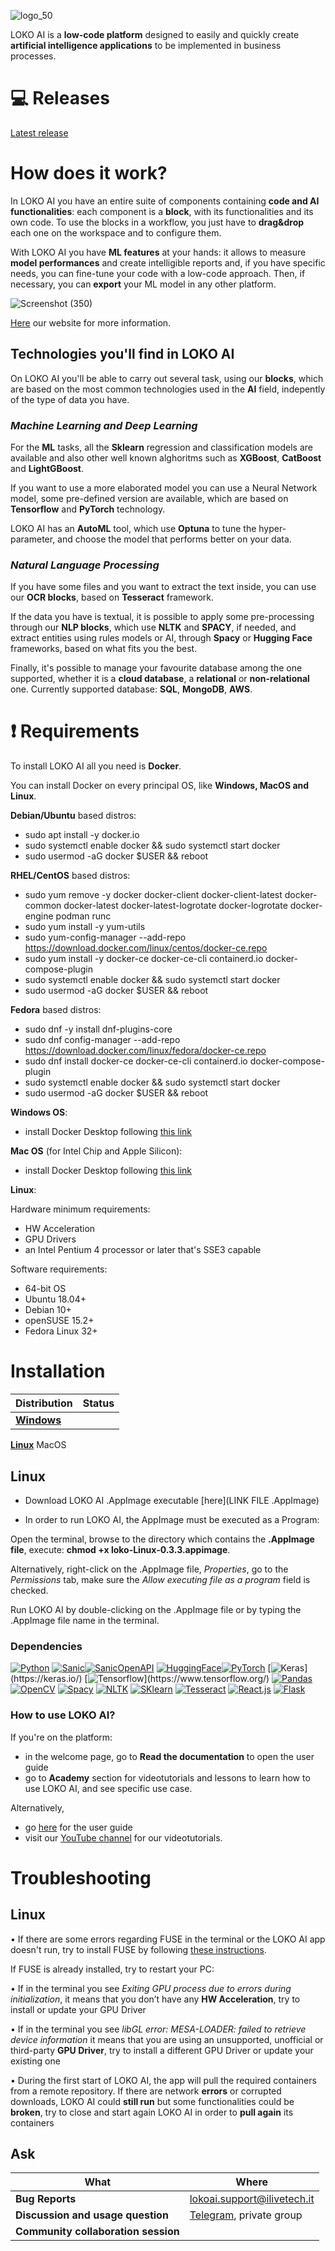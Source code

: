 ![logo_50](https://user-images.githubusercontent.com/78538303/180229383-b5b2d7cc-bee0-4688-9a8a-1c200976ad78.png)


LOKO AI is a **low-code platform** designed to easily and quickly create **artificial intelligence applications** to be implemented in business processes.


# :computer: Releases



[Latest release](https://github.com/loko-ai/loko/releases)


# How does it work?




In LOKO AI you have an entire suite of components containing **code and AI functionalities**: each component is a **block**, with its functionalities and its own code. To use the blocks in a workflow, you just have to **drag&drop** each one on the workspace and to configure them.

With LOKO AI you have **ML features** at your hands: it allows to measure **model performances** and create intelligible reports and, if you have specific needs, you can fine-tune your code with a low-code approach. Then, if necessary, you can **export** your ML model in any other platform.



![Screenshot (350)](https://user-images.githubusercontent.com/78538303/182337225-e8182782-d8d0-43e0-b16c-9ee17f7eabb2.png)


[Here](https://loko-ai.com) our website for more information.


## Technologies you'll find in LOKO AI

On LOKO AI you'll be able to carry out several task, using our **blocks**, which are based on the most common technologies used in the **AI** field, indepently of the type of data you have. 

### *Machine Learning and Deep Learning*

For the **ML** tasks, all the **Sklearn** regression and classification models are available and also other well known alghoritms such as **XGBoost**, **CatBoost** and **LightGBoost**. 

If you want to use a more elaborated model you can use a Neural Network model, some pre-defined version are available, which are based on **Tensorflow** and **PyTorch** technology. 

LOKO AI has an **AutoML** tool, which use **Optuna** to tune the hyper-parameter, and choose the model that performs better on your data.

### *Natural Language Processing*

If you have some files and you want to extract the text inside, you can use our **OCR blocks**, based on **Tesseract** framework.

If the data you have is textual, it is possible to apply some pre-processing through our **NLP blocks**, which use **NLTK** and **SPACY**, if needed, and extract entities using rules models or AI, through **Spacy** or **Hugging Face** frameworks, based on what fits you the best.


Finally, it's possible to manage your favourite database among the one supported, whether it is a **cloud database**, a **relational** or **non-relational** one. Currently supported database: **SQL**, **MongoDB**, **AWS**.



# :heavy_exclamation_mark: Requirements

To install LOKO AI all you need is **Docker**.

You can install Docker on every principal OS, like **Windows, MacOS and Linux**.

**Debian/Ubuntu** based distros:
- sudo apt install -y docker.io
- sudo systemctl enable docker && sudo systemctl start docker
- sudo usermod -aG docker $USER && reboot

**RHEL/CentOS** based distros:
- sudo yum remove -y docker docker-client docker-client-latest docker-common docker-latest docker-latest-logrotate docker-logrotate docker-engine podman runc
- sudo yum install -y yum-utils
- sudo yum-config-manager --add-repo https://download.docker.com/linux/centos/docker-ce.repo
- sudo yum install -y docker-ce docker-ce-cli containerd.io docker-compose-plugin
- sudo systemctl enable docker && sudo systemctl start docker
- sudo usermod -aG docker $USER && reboot

**Fedora** based distros:
- sudo dnf -y install dnf-plugins-core
- sudo dnf config-manager --add-repo https://download.docker.com/linux/fedora/docker-ce.repo
- sudo dnf install docker-ce docker-ce-cli containerd.io docker-compose-plugin
- sudo systemctl enable docker && sudo systemctl start docker
- sudo usermod -aG docker $USER && reboot

**Windows OS**:
- install Docker Desktop following [this link](https://docs.docker.com/desktop/install/windows-install/)

**Mac OS** (for Intel Chip and Apple Silicon):
- install Docker Desktop following [this link](https://docs.docker.com/desktop/install/mac-install/)



**Linux**:

Hardware minimum requirements:
- HW Acceleration 
- GPU Drivers
- an Intel Pentium 4 processor or later that's SSE3 capable

Software requirements: 
- 64-bit OS
- Ubuntu 18.04+ 
- Debian 10+
- openSUSE 15.2+
- Fedora Linux 32+



# Installation

**Distribution** | **Status**
  -----------|------------|
[**Windows**](https://github.com/loko-ai/loko/releases/download/windows-0.0.1-alpha/LoKo-Windows-0.3.3-Setup.2.exe) | |                  
[**Linux**](https://github.com/loko-ai/loko/releases/download/linux-v0.0.1-alpha/LoKo-Linux-0.3.3.AppImage)
MacOS

## Linux
- Download LOKO AI .AppImage executable [here](LINK FILE .AppImage)

- In order to run LOKO AI, the AppImage must be executed as a Program:

Open the terminal, browse to the directory which contains the **.AppImage file**, execute: **chmod +x loko-Linux-0.3.3.appimage**. 

Alternatively, right-click on the .AppImage file, *Properties*, go to the *Permissions* tab, make sure the *Allow executing file as a program* field is checked.


Run LOKO AI by double-clicking on the .AppImage file or by typing the .AppImage file
name in the terminal. 
### Dependencies


[![Python](https://img.shields.io/badge/Python-version%203.10-green)](https://www.python.org/downloads/release/python-3100/)
[![Sanic](https://badgen.net/badge/sanic/22.6.0/:yellow?icon=sanic)](https://sanic.readthedocs.io/en/stable/)[![SanicOpenAPI](https://img.shields.io/badge/Sanic%20OpenAPI-version%2021.12.0-brightgreen)](https://sanic-openapi.readthedocs.io/en/stable/)
[![HuggingFace](https://badgen.net/badge/huggingface/yes/?icon=github)](https://github.com/huggingface)[![PyTorch](https://badgen.net/badge/PyTorch/1.11.0/red)](https://pytorch.org/)
[![Keras](https://badgen.net/badge/Keras/nd/yellow?)](https://keras.io/)
[![Tensorflow](https://badgen.net/badge/Tensorflow/ND/blue?)](https://www.tensorflow.org/)
[![Pandas](https://badgen.net/badge/Pandas/loading/purple)](https://pandas.pydata.org/)
[![OpenCV](https://badgen.net/badge/OpenCV/loading/cyan)](https://opencv.org/)
[![Spacy](https://badgen.net/badge/Spacy/loading/grey)](https://spacy.io/)
[![NLTK](https://badgen.net/badge/NLTK/loading/green)](https://www.nltk.org/)
[![SKlearn](https://badgen.net/badge/SKlearn/loading/yellow)](https://scikit-learn.org/stable/)
[![Tesseract](https://badgen.net/badge/Tesseract/4.x.x/blue?icon=github)](https://github.com/tesseract-ocr/tesseract) 
[![React.js](https://badgen.net/badge/React.js/loading/pink)](https://reactjs.org/)
[![Flask](https://badgen.net/badge/Flask/loading/cyan)](https://flask.palletsprojects.com/en/2.2.x/)

### How to use LOKO AI?


If you're on the platform:
- in the welcome page, go to **Read the documentation** to open the user guide
- go to **Academy** section for videotutorials and lessons to learn how to use LOKO AI, and see specific use case.

Alternatively,

- go [here](https://livetech.gitbook.io/user-guide-loko-ai/) for the user guide
- visit our [YouTube channel](https://www.youtube.com/channel/UCCqqKo-f4RpRCf7rkXteKAg/featured) for our videotutorials.

# Troubleshooting

## Linux


• If there are some errors regarding FUSE in the terminal or the LOKO AI app doesn't run, try to install FUSE by following [these instructions](https://github.com/AppImage/AppImageKit/wiki/FUSE).

If FUSE is already installed, try to restart your PC:

• If in the terminal you see *Exiting GPU process due to errors during initialization*, it means that you don’t have any **HW Acceleration**, try to install or update your GPU Driver

• If in the terminal you see *libGL error: MESA-LOADER: failed to retrieve device information* it means that you are using an unsupported, unofficial or third-party **GPU Driver**, try to install a different GPU Driver or update your existing one

• During the first start of LOKO AI, the app will pull the required containers from a remote repository. If there are network **errors** or corrupted downloads, LOKO AI could **still run** but some functionalities could be **broken**, try to close and start again LOKO AI in order to **pull again** its containers 



## Ask

| What                            | Where                               |
| ------------------------------- | --------------------------------------- |
|**Bug Reports**              |     lokoai.support@ilivetech.it              |                        |
|**Discussion and usage question**        | [Telegram](https://t.me/+CapC4sNofCwzN2E0), private group |  |
|**Community collaboration session** |  |
